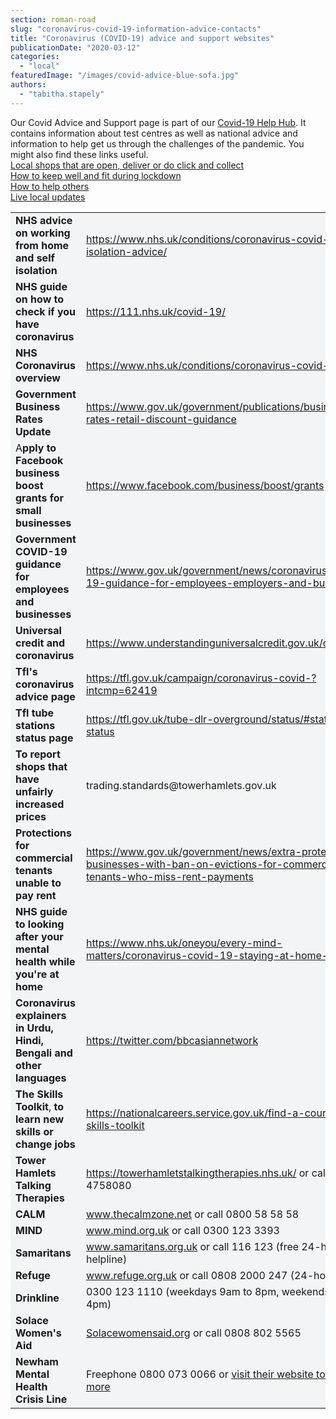 ```yaml
---
section: roman-road
slug: "coronavirus-covid-19-information-advice-contacts"
title: "Coronavirus (COVID-19) advice and support websites"
publicationDate: "2020-03-12"
categories: 
  - "local"
featuredImage: "/images/covid-advice-blue-sofa.jpg"
authors: 
  - "tabitha.stapely"
---
```


Our Covid Advice and Support page is part of our [Covid-19 Help Hub](https://romanroadlondon.com/covid-19-help-page/). It contains information about test centres as well as national advice and information to help get us through the challenges of the pandemic. You might also find these links useful.   
[Local shops that are open, deliver or do click and collect](https://romanroadlondon.com/shops-open-for-business/)   
[How to keep well and fit during lockdown](https://romanroadlondon.com/keeping-fit-well-during-lockdown)  
[How to help others](https://romanroadlondon.com/coronavirus-how-to-help-tower-hamlets/)  
[Live local updates](https://romanroadlondon.com/covid-19-live-twitter-updates/)

<table class="has-background has-fixed-layout" style="background-color:#f3f4f5"><tbody><tr><td><strong>NHS advice on working from home and self isolation</strong></td><td><a rel="noreferrer noopener" href="https://www.nhs.uk/conditions/coronavirus-covid-19/self-isolation-advice/" target="_blank">https://www.nhs.uk/conditions/coronavirus-covid-19/self-isolation-advice/</a></td></tr><tr><td><strong>NHS guide on how to check if you have coronavirus</strong></td><td><a rel="noreferrer noopener" href="https://111.nhs.uk/covid-19/" target="_blank">https://111.nhs.uk/covid-19/</a></td></tr><tr><td><strong>NHS Coronavirus overview</strong></td><td><a rel="noreferrer noopener" href="https://www.nhs.uk/conditions/coronavirus-covid-19/" target="_blank">https://www.nhs.uk/conditions/coronavirus-covid-19/</a></td></tr><tr><td><strong>Government Business Rates Update</strong></td><td><a rel="noreferrer noopener" href="https://www.gov.uk/government/publications/business-rates-retail-discount-guidance" target="_blank">https://www.gov.uk/government/publications/business-rates-retail-discount-guidance</a></td></tr><tr><td>A<strong>pply to Facebook business boost grants for small businesses</strong></td><td><a rel="noreferrer noopener" href="https://www.facebook.com/business/boost/grants" target="_blank">https://www.facebook.com/business/boost/grants</a></td></tr><tr><td><strong>Government COVID-19 guidance for employees and businesses</strong></td><td><a href="https://www.gov.uk/government/news/coronavirus-covid-19-guidance-for-employees-employers-and-businesses">https://www.gov.uk/government/news/coronavirus-covid-19-guidance-for-employees-employers-and-businesses</a></td></tr><tr><td><strong>Universal credit and coronavirus</strong></td><td><a href="https://www.understandinguniversalcredit.gov.uk/coronavirus/">https://www.understandinguniversalcredit.gov.uk/coronavirus/</a></td></tr><tr><td><strong>Tfl's coronavirus advice page</strong></td><td><a href="https://tfl.gov.uk/campaign/coronavirus-covid-?intcmp=62419">https://tfl.gov.uk/campaign/coronavirus-covid-?intcmp=62419</a></td></tr><tr><td><strong>Tfl tube stations status page</strong></td><td><a href="https://tfl.gov.uk/tube-dlr-overground/status/#stations-status">https://tfl.gov.uk/tube-dlr-overground/status/#stations-status</a></td></tr><tr><td><strong>To report shops that have unfairly increased prices</strong></td><td>trading.standards@towerhamlets.gov.uk</td></tr><tr><td><strong>Protections for commercial tenants unable to pay rent</strong></td><td><a href="https://www.gov.uk/government/news/extra-protection-for-businesses-with-ban-on-evictions-for-commercial-tenants-who-miss-rent-payments?">https://www.gov.uk/government/news/extra-protection-for-businesses-with-ban-on-evictions-for-commercial-tenants-who-miss-rent-payments</a></td></tr><tr><td><strong>NHS guide to looking after your mental health while you're at home</strong></td><td><a href="https://www.nhs.uk/oneyou/every-mind-matters/coronavirus-covid-19-staying-at-home-tips/" target="_blank" rel="noreferrer noopener">https://www.nhs.uk/oneyou/every-mind-matters/coronavirus-covid-19-staying-at-home-tips/</a></td></tr><tr><td><strong>Coronavirus explainers in Urdu, Hindi, Bengali and other languages</strong></td><td><a href="https://twitter.com/bbcasiannetwork" target="_blank" rel="noreferrer noopener">https://twitter.com/bbcasiannetwork</a></td></tr><tr><td><strong>The Skills Toolkit</strong>,<strong> to learn new skills or change jobs</strong></td><td><a href="https://nationalcareers.service.gov.uk/find-a-course/the-skills-toolkit" target="_blank" rel="noreferrer noopener">https://nationalcareers.service.gov.uk/find-a-course/the-skills-toolkit</a></td></tr><tr><td><strong>Tower Hamlets Talking Therapies</strong></td><td><a href="https://towerhamletstalkingtherapies.nhs.uk/" target="_blank" rel="noreferrer noopener">https://towerhamletstalkingtherapies.nhs.uk/</a> or call 0208 4758080</td></tr><tr><td><strong>CALM</strong></td><td><a href="https://www.thecalmzone.net/" target="_blank" rel="noreferrer noopener">www.thecalmzone.net</a> or call 0800 58 58 58</td></tr><tr><td><strong>MIND</strong></td><td><a href="https://www.mind.org.uk/" target="_blank" rel="noreferrer noopener">www.mind.org.uk</a> or call 0300 123 3393</td></tr><tr><td><strong>Samaritans</strong></td><td><a href="https://www.samaritans.org/" target="_blank" rel="noreferrer noopener">www.samaritans.org.uk</a> or call 116 123&nbsp;(free 24-hour helpline)</td></tr><tr><td><strong>Refuge</strong></td><td><a href="https://www.refuge.org.uk/" target="_blank" rel="noreferrer noopener">www.refuge.org.uk</a> or call 0808 2000 247 (24-hour helpline)</td></tr><tr><td><strong>Drinkline</strong></td><td>0300 123 1110 (weekdays 9am to 8pm, weekends 11am to 4pm)</td></tr><tr><td><strong>Solace Women's Aid</strong></td><td><a href="https://www.solacewomensaid.org/news/solace-tower-hamlets-new-support-service-those-affected-abuse-tower-hamlet" target="_blank" rel="noreferrer noopener">Solacewomensaid.org</a> or call 0808 802 5565</td></tr><tr><td><strong>Newham Mental Health Crisis Line</strong></td><td>Freephone 0800 073 0066 or <a href="https://www.elft.nhs.uk/service/448/Newham-Mental-Health-Crisis-Helpline">visit their website to find out more</a></td></tr></tbody></table>
